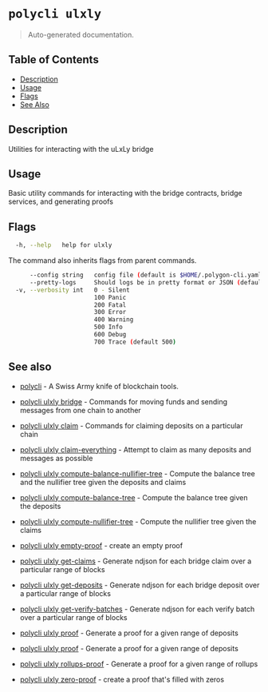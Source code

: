 # `polycli ulxly`

> Auto-generated documentation.

## Table of Contents

- [Description](#description)
- [Usage](#usage)
- [Flags](#flags)
- [See Also](#see-also)

## Description

Utilities for interacting with the uLxLy bridge

## Usage

Basic utility commands for interacting with the bridge contracts, bridge services, and generating proofs
## Flags

```bash
  -h, --help   help for ulxly
```

The command also inherits flags from parent commands.

```bash
      --config string   config file (default is $HOME/.polygon-cli.yaml)
      --pretty-logs     Should logs be in pretty format or JSON (default true)
  -v, --verbosity int   0 - Silent
                        100 Panic
                        200 Fatal
                        300 Error
                        400 Warning
                        500 Info
                        600 Debug
                        700 Trace (default 500)
```

## See also

- [polycli](polycli.md) - A Swiss Army knife of blockchain tools.
- [polycli ulxly bridge](polycli_ulxly_bridge.md) - Commands for moving funds and sending messages from one chain to another

- [polycli ulxly claim](polycli_ulxly_claim.md) - Commands for claiming deposits on a particular chain

- [polycli ulxly claim-everything](polycli_ulxly_claim-everything.md) - Attempt to claim as many deposits and messages as possible

- [polycli ulxly compute-balance-nullifier-tree](polycli_ulxly_compute-balance-nullifier-tree.md) - Compute the balance tree and the nullifier tree given the deposits and claims

- [polycli ulxly compute-balance-tree](polycli_ulxly_compute-balance-tree.md) - Compute the balance tree given the deposits

- [polycli ulxly compute-nullifier-tree](polycli_ulxly_compute-nullifier-tree.md) - Compute the nullifier tree given the claims

- [polycli ulxly empty-proof](polycli_ulxly_empty-proof.md) - create an empty proof

- [polycli ulxly get-claims](polycli_ulxly_get-claims.md) - Generate ndjson for each bridge claim over a particular range of blocks

- [polycli ulxly get-deposits](polycli_ulxly_get-deposits.md) - Generate ndjson for each bridge deposit over a particular range of blocks

- [polycli ulxly get-verify-batches](polycli_ulxly_get-verify-batches.md) - Generate ndjson for each verify batch over a particular range of blocks

- [polycli ulxly proof](polycli_ulxly_proof.md) - Generate a proof for a given range of deposits

- [polycli ulxly proof](polycli_ulxly_proof.md) - Generate a proof for a given range of deposits

- [polycli ulxly rollups-proof](polycli_ulxly_rollups-proof.md) - Generate a proof for a given range of rollups

- [polycli ulxly zero-proof](polycli_ulxly_zero-proof.md) - create a proof that's filled with zeros

